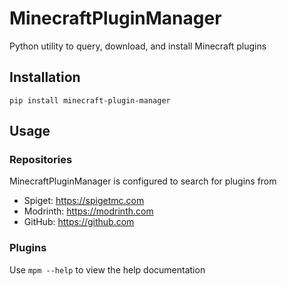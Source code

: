 # MinecraftPluginManager
Python utility to query, download, and install Minecraft plugins

## Installation
`pip install minecraft-plugin-manager`

## Usage

### Repositories

MinecraftPluginManager is configured to search for plugins from
- Spiget: https://spigetmc.com
- Modrinth: https://modrinth.com
- GitHub: https://github.com

### Plugins

Use `mpm --help` to view the help documentation